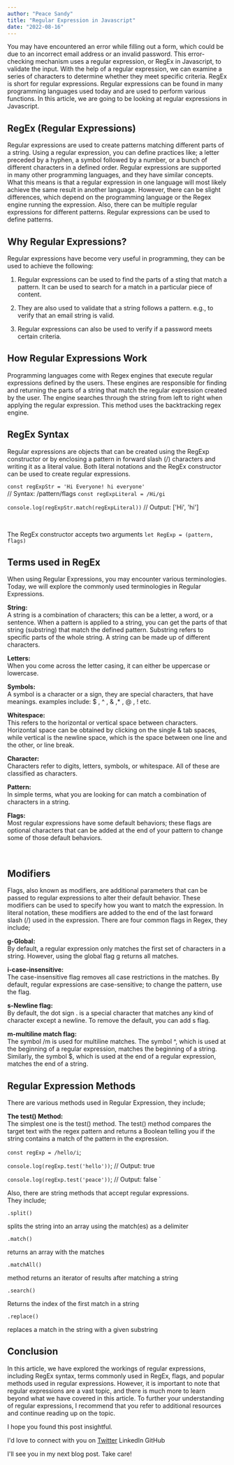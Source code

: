 ```yaml
---
author: "Peace Sandy"
title: "Regular Expression in Javascript"
date: "2022-08-16"
---
```

You may have encountered an error while filling out a form, which could be due to an incorrect email address or an invalid password. This error-checking mechanism uses a regular expression, or RegEx in Javascript, to validate the input. With the help of a regular expression, we can examine a series of characters to determine whether they meet specific criteria. RegEx is short for regular expressions. Regular expressions can be found in many programming languages used today and are used to perform various functions. In this article, we are going to be looking at regular expressions in Javascript.

## RegEx (Regular Expressions)
Regular expressions are used to create patterns matching different parts of a string. Using a regular expression, you can define practices like; a letter preceded by a hyphen, a symbol followed by a number, or a bunch of different characters in a defined order. Regular expressions are supported in many other programming languages, and they have similar concepts. What this means is that a regular expression in one language will most likely achieve the same result in another language. However, there can be slight differences, which depend on the programming language or the Regex engine running the expression. Also, there can be multiple regular expressions for different patterns. Regular expressions can be used to define patterns.

## Why Regular Expressions?
Regular expressions have become very useful in programming, they can be used to achieve the following:

1. Regular expressions can be used to find the parts of a sting that match a pattern. It can be used to search for a match in a particular piece of content.

2. They are also used to validate that a string follows a pattern. e.g., to verify that an email string is valid.

3. Regular expressions can also be used to verify if a password meets certain criteria.

## How Regular Expressions Work
Programming languages come with Regex engines that execute regular expressions defined by the users. These engines are responsible for finding and returning the parts of a string that match the regular expression created by the user. The engine searches through the string from left to right when applying the regular expression. This method uses the backtracking regex engine.

## RegEx Syntax
Regular expressions are objects that can be created using the RegExp constructor or by enclosing a pattern in forward slash (/) characters and writing it as a literal value. Both literal notations and the RegEx constructor can be used to create regular expressions.

`const regExpStr = 'Hi Everyone! hi everyone'`
<br>
// Syntax: /pattern/flags
`const regExpLiteral = /Hi/gi`

`console.log(regExpStr.match(regExpLiteral))`
// Output: ['Hi', 'hi']

<br>

The RegEx constructor accepts two arguments
`let RegExp = (pattern, flags)`

## Terms used in RegEx
When using Regular Expressions, you may encounter various terminologies. Today, we will explore the commonly used terminologies in Regular Expressions.

**String:**
<br>
A string is a combination of characters; this can be a letter, a word, or a sentence. When a pattern is applied to a string, you can get the parts of that string (substring) that match the defined pattern. Substring refers to specific parts of the whole string. A string can be made up of different characters.

 **Letters:**
 <br>
 When you come across the letter casing, it can either be uppercase or lowercase.

**Symbols:**
<br>
A symbol is a character or a sign, they are special characters, that have meanings. examples include: $ , ^ , & ,* , @ , ! etc.

**Whitespace:**
<br>
This refers to the horizontal or vertical space between characters. Horizontal space can be obtained by clicking on the single & tab spaces, while vertical is the newline space, which is the space between one line and the other, or line break.

**Character:**
<br>
Characters refer to digits, letters, symbols, or whitespace. All of these are classified as characters.

**Pattern:**
<br>
In simple terms, what you are looking for can match a combination of characters in a string.

**Flags:** 
<br>
Most regular expressions have some default behaviors; these flags are optional characters that can be added at the end of your pattern to change some of those default behaviors.

<br>

## Modifiers
Flags, also known as modifiers, are additional parameters that can be passed to regular expressions to alter their default behavior. These modifiers can be used to specify how you want to match the expression. In literal notation, these modifiers are added to the end of the last forward slash (/) used in the expression.
There are four common flags in Regex, they include;

**g-Global:** 
<br>
By default, a regular expression only matches the first set of characters in a string. However, using the global flag g returns all matches.

**i-case-insensitive:**
<br>
The case-insensitive flag removes all case restrictions in the matches. By default, regular expressions are case-sensitive; to change the pattern, use the flag.

**s-Newline flag:**
<br>
 By default, the dot sign . is a special character that matches any kind of character except a newline. To remove the default, you can add s flag.

**m-multiline match flag:** 
<br>
The symbol /m is used for multiline matches. The symbol ^, which is used at the beginning of a regular expression, matches the beginning of a string. Similarly, the symbol $, which is used at the end of a regular expression, matches the end of a string.

## Regular Expression Methods
There are various methods used in Regular Expression, they include;

**The test() Method:**
<br>
The simplest one is the test() method. The test() method compares the target text with the regex pattern and returns a Boolean telling you if the string contains a match of the pattern in the expression.

`const regExp = /hello/i`;

`console.log(regExp.test('hello'))`; // Output: true

`console.log(regExp.test('peace'))`; // Output: false `

Also, there are string methods that accept regular expressions. 
<br/>
They include;

`.split()`

splits the string into an array using the match(es) as a delimiter

`.match()`

returns an array with the matches

`.matchAll()`

method returns an iterator of results after matching a string

`.search()`

Returns the index of the first match in a string

`.replace()`

replaces a match in the string with a given substring

## Conclusion

In this article, we have explored the workings of regular expressions, including RegEx syntax, terms commonly used in RegEx, flags, and popular methods used in regular expressions. However, it is important to note that regular expressions are a vast topic, and there is much more to learn beyond what we have covered in this article. To further your understanding of regular expressions, I recommend that you refer to additional resources and continue reading up on the topic.

I hope you found this post insightful.

I'd love to connect with you on [Twitter](http://twitter.com/PeaceSandy3) LinkedIn GitHub

I'll see you in my next blog post. Take care!
